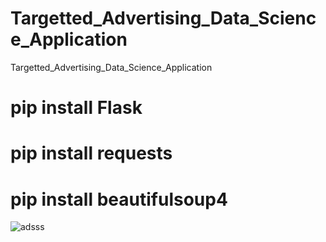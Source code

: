 # Targetted_Advertising_Data_Science_Application
Targetted_Advertising_Data_Science_Application
# pip install Flask
# pip install requests
# pip install beautifulsoup4


![adsss](https://github.com/adnanmajeed82/Targetted_Advertising_Data_Science_Application/assets/49750395/0d523b6f-d1e9-4d79-8e5b-1689da0709c8)
